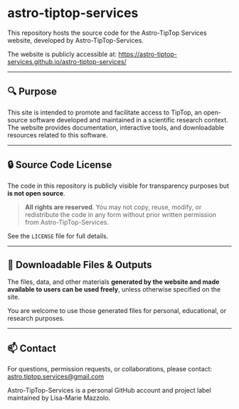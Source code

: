 # astro-tiptop-services

This repository hosts the source code for the Astro-TipTop Services website, developed by Astro-TipTop-Services.

The website is publicly accessible at: https://astro-tiptop-services.github.io/astro-tiptop-services/

---
## 🔍 Purpose

This site is intended to promote and facilitate access to TipTop, an open-source software developed and maintained in a scientific research context. The website provides documentation, interactive tools, and downloadable resources related to this software.

---

## 🔒 Source Code License

The code in this repository is publicly visible for transparency purposes but **is not open source**.

> **All rights are reserved**. You may not copy, reuse, modify, or redistribute the code in any form without prior written permission from Astro-TipTop-Services.

See the `LICENSE` file for full details.

---

## 📂 Downloadable Files & Outputs

The files, data, and other materials **generated by the website and made available to users can be used freely**, unless otherwise specified on the site.

You are welcome to use those generated files for personal, educational, or research purposes.

---

## 📫 Contact

For questions, permission requests, or collaborations, please contact: astro.tiptop.services@gmail.com

Astro-TipTop-Services is a personal GitHub account and project label maintained by Lisa-Marie Mazzolo.
